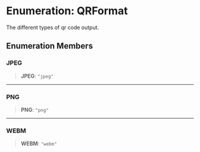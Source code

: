 # Enumeration: QRFormat

The different types of qr code output.

## Enumeration Members

### JPEG

> **JPEG**: `"jpeg"`

***

### PNG

> **PNG**: `"png"`

***

### WEBM

> **WEBM**: `"webm"`
